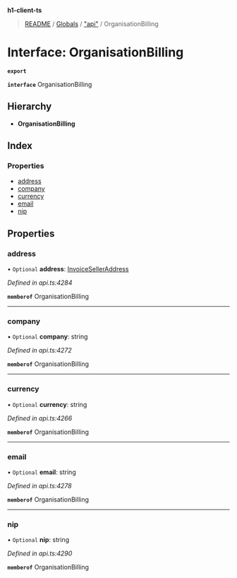 **h1-client-ts**

> [README](../README.md) / [Globals](../globals.md) / ["api"](../modules/_api_.md) / OrganisationBilling

# Interface: OrganisationBilling

**`export`** 

**`interface`** OrganisationBilling

## Hierarchy

* **OrganisationBilling**

## Index

### Properties

* [address](_api_.organisationbilling.md#address)
* [company](_api_.organisationbilling.md#company)
* [currency](_api_.organisationbilling.md#currency)
* [email](_api_.organisationbilling.md#email)
* [nip](_api_.organisationbilling.md#nip)

## Properties

### address

• `Optional` **address**: [InvoiceSellerAddress](_api_.invoiceselleraddress.md)

*Defined in api.ts:4284*

**`memberof`** OrganisationBilling

___

### company

• `Optional` **company**: string

*Defined in api.ts:4272*

**`memberof`** OrganisationBilling

___

### currency

• `Optional` **currency**: string

*Defined in api.ts:4266*

**`memberof`** OrganisationBilling

___

### email

• `Optional` **email**: string

*Defined in api.ts:4278*

**`memberof`** OrganisationBilling

___

### nip

• `Optional` **nip**: string

*Defined in api.ts:4290*

**`memberof`** OrganisationBilling
